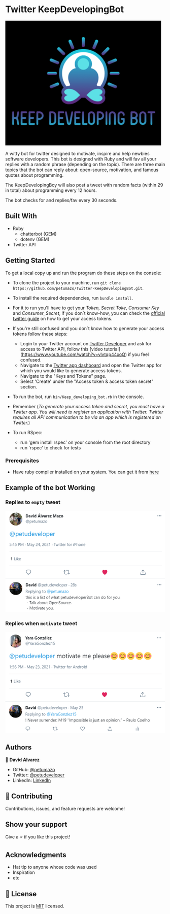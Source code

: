 # Twitter KeepDevelopingBot 

![screenshot](./readme_lib/KeepDevelopingBot_Logo.png)

A witty bot for twitter designed to motivate, inspire and help newbies software developers. This bot is designed with Ruby and will fav all your replies with a random phrase (depending on the topic). There are three main topics that the bot can reply about: open-source, motivation, and famous quotes about programming.

The KeepDevelopingBoy will also post a tweet with random facts (within 29 in total) about programming every 12 hours.

The bot checks for and replies/fav every 30 seconds.


## Built With

- Ruby
  - chatterbot (GEM)
  - dotenv (GEM)
- Twitter API


## Getting Started

To get a local copy up and run the program do these steps on the console:
- To clone the project to your machine, run `git clone https://github.com/petumazo/Twitter-KeepDevelopingBot.git`.
- To install the required dependencies, run `bundle install`. 
- For it to run you'll have to get your _Token, Secret Toke, Consumer Key_ and _Consumer_Secret_, if you don´t know-how, you can check the [official twitter guide](https://developer.twitter.com/ja/docs/basics/authentication/guides/access-tokens) on how to get your access tokens. 
- If you're still confused and you don´t know how to generate your access tokens follow these steps:
  - Login to your Twitter account on [Twitter Developer](developer.twitter.com) and ask for access to Twitter API, follow this [video tutorial] (https://www.youtube.com/watch?v=vlvtqp44xoQ) if you feel confused.
  - Navigate to the [Twitter app dashboard](https://developer.twitter.com/en/apps) and open the Twitter app for which you would like to generate access tokens.
  - Navigate to the "Keys and Tokens" page.
  - Select 'Create' under the "Access token & access token secret" section.
- To run the bot, run `bin/Keep_developing_bot.rb` in the console.
- Remember (_To generate your access token and secret, you must have a Twitter app. You will need to register an application with Twitter. Twitter requires all API communication to be via an app which is registered on Twitter._)

- To run RSpec:
  - run 'gem install rspec' on your console from the root directory
  - run 'rspec' to check for tests 
### Prerequisites
- Have ruby compiler installed on your system. You can get it from [here](https://www.ruby-lang.org/es/documentation/installation/)


## Example of the bot Working

### Replies to `empty` tweet
![screenshot](./readme_lib/screenshot2.png)

### Replies when `motivate` tweet
![screenshot](./readme_lib/screenshot1.png)


## Authors

👤 **David Alvarez**

- GitHub: [@petumazo](https://github.com/petumazo)
- Twitter: [@petudeveloper](https://twitter.com/petudeveloper)
- LinkedIn: [LinkedIn](https://www.linkedin.com/in/david-alvarez-mazzo-777712143/)


## 🤝 Contributing

Contributions, issues, and feature requests are welcome!


## Show your support

Give a ⭐️ if you like this project!


## Acknowledgments

- Hat tip to anyone whose code was used
- Inspiration
- etc

## 📝 License

This project is [MIT](./MIT.md) licensed.
